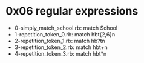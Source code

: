 # 0x06 regular expressions
* 0-simply_match_school.rb: match School
* 1-repetition_token_0.rb: match hbt{2,6}n
* 2-repetition_token_1.rb: match hb?tn
* 3-repetition_token_2.rb: match hbt+n
* 4-repetition_token_3.rb: match hbt\*n
